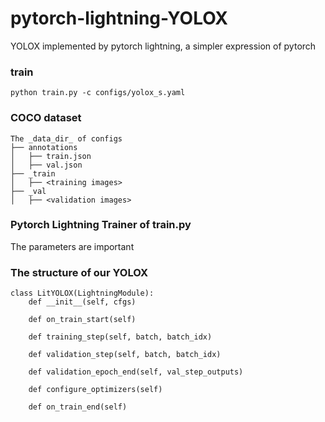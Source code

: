 # pytorch-lightning-YOLOX
YOLOX implemented by pytorch lightning, a simpler expression of pytorch

### train
`python train.py -c configs/yolox_s.yaml`

### COCO dataset
```
The _data_dir_ of configs  
├── annotations  
│   ├── train.json  
│   ├── val.json  
├── _train  
│   ├── <training images>  
├── _val  
│   ├── <validation images>  
```

### Pytorch Lightning Trainer of train.py 
The parameters are important

### The structure of our YOLOX
    class LitYOLOX(LightningModule):
        def __init__(self, cfgs)
        
        def on_train_start(self)
        
        def training_step(self, batch, batch_idx)
        
        def validation_step(self, batch, batch_idx)
        
        def validation_epoch_end(self, val_step_outputs)
        
        def configure_optimizers(self)
        
        def on_train_end(self)

